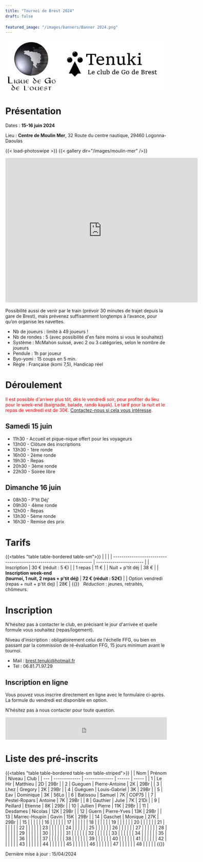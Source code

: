 ```yaml
---
title: "Tournoi de Brest 2024"
draft: false

featured_image: "/images/banners/Banner 2024.png"
---
```


![Logo Tenuki Brest](featured.png)

# Présentation

Dates : **15-16 juin 2024**

Lieu : **Centre de Moulin Mer**, 32 Route du centre nautique, 29460 Logonna-Daoulas

{{< load-photoswipe >}}
{{< gallery dir="/images/moulin-mer" />}}

<iframe src="https://www.google.com/maps/embed/v1/place?key=AIzaSyAVerLPfkUDJqSTjO6bsSsbblzfXLwY9pw&q=Centre+Nautique+de+Moulin+Mer&zoom=10" width="600" height="450" frameborder="0" style="border:0"></iframe>

<!-- Détail sur itinéraire -->

Possibilité aussi de venir par le train (prévoir 30 minutes de trajet depuis la gare de Brest), mais prévenez suffisamment longtemps à l’avance, pour qu’on organise les navettes.

- Nb de joueurs : limité à 49 joueurs !
- Nb de rondes : 5 (avec possibilité d'en faire moins si vous le souhaitez)
- Système : McMahon suissé, avec 2 ou 3 catégories, selon le nombre de joueurs
- Pendule : 1h par joueur
- Byo-yomi : 15 coups en 5 min.
- Règle : Française (komi 7,5), Handicap réel

<!-- Lots, par catégorie (fonction du nombre du participants) : 1ers lots en invitations à des tournois, et pour tous les participants : un lot à clé ! -->

# Déroulement

<span style="color:red">Il est possible d'arriver plus tôt, dès le vendredi soir, pour profiter du lieu pour le week-end (baignade, balade, rando kayak). Le tarif pour la nuit et le repas de vendredi est de 30€.  [Contactez-nous si cela vous intéresse](mailto:brest.tenuki@hotmail.fr). </span>

## Samedi 15 juin

- 11h30 - Accueil et pique-nique offert pour les voyageurs
- 13h00 - Clôture des inscriptions
- 13h30 - 1ère ronde
- 16h00 - 2ème ronde
- 19h30 - Repas
- 20h30 - 3ème ronde
- 22h30 - Soirée libre

## Dimanche 16 juin

- 08h30 - P'tit Déj'
- 09h30 - 4ème ronde
- 12h00 - Repas
- 13h30 - 5ème ronde
- 16h30 - Remise des prix

# Tarifs

{{<tables "table table-bordered table-sm">}}
|                                                                      |                         |
| -------------------------------------------------------------------- | ----------------------- |
| Inscription                                                          | 30 € (réduit : 5 €)     |
| 1 repas                                                              | 11 €                    |
| Nuit + p'tit déj                                                     | 38 €                    |
| **Inscription week-end <br> (tournoi, 1 nuit, 2 repas + p’tit déj)** | **72 € (réduit : 52€)** |
| Option vendredi (repas + nuit + p'tit dej)                           | 28€                     |
{{</tables>}}
 
*Réduction* : jeunes, retraités, chômeurs. 


# Inscription

N'hésitez pas à contacter le club, en précisant le jour d'arrivée et quelle formule vous souhaitez (repas/logement).

Niveau d'inscription : obligatoirement celui de l'échelle FFG, ou bien en passant par la commission de ré-évaluation FFG, 15 jours minimum avant le tournoi.

- Mail : brest.tenuki@hotmail.fr
- Tél : 06.81.71.97.29

## Inscription en ligne

Vous pouvez vous inscrire directement en ligne avec le formulaire ci-après. 
La formule du vendredi est disponible en option. 

N'hésitez pas à nous contacter pour toute question. 

<iframe id="haWidget" allowtransparency="true" src="https://www.helloasso.com/associations/tenuki-club-de-go-de-brest/evenements/tournoi-de-go-de-brest-2024/widget-bouton" style="width: 100%; height: 70px; border: none;"></iframe>

# Liste des pré-inscrits

{{<tables "table table-bordered table-sm table-striped">}}
 |     | Nom           | Prénom         | Niveau | Club  |
 | --- | ------------- | -------------- | ------ | ----- |
 | 1   | Le Hir        | Matthieu       | 2D     | 29Br  |
 | 2   | Gueguen       | Pierre-Antoine | 2K     | 29Br  |
 | 3   | Lhez          | Gregory        | 2K     | 29Br  |
 | 4   | Guéguen       | Louis-Gabriel  | 3K     | 29Br  |
 | 5   | Eav           | Dominique      | 3K     | 56Lo  |
 | 6   | Batissou      | Samuel         | 7K     | COP75 |
 | 7   | Pestel-Ropars | Antoine        | 7K     | 29Br  |
 | 8   | Gauthier      | Julie          | 7K     | 21Di  |
 | 9   | Peillard      | Etienne        | 8K     | 29Br  |
 | 10  | Jullien       | Pierre         | 11K    | 29Br  |
 | 11  | Desdames      | Nicolas        | 12K    | 29Br  |
 | 12  | Guern         | Pierre-Yves    | 13K    | 29Br  |
 | 13  | Marrec-Houpin | Gavin          | 15K    | 29Br  |
 | 14  | Gaschet       | Monique        | 27K    | 29Br  |
 | 15  |               |                |        |       |
 | 16  |               |                |        |       |
 | 17  |               |                |        |       |
 | 18  |               |                |        |       |
 | 19  |               |                |        |       |
 | 20  |               |                |        |       |
 | 21  |               |                |        |       |
 | 22  |               |                |        |       |
 | 23  |               |                |        |       |
 | 24  |               |                |        |       |
 | 25  |               |                |        |       |
 | 26  |               |                |        |       |
 | 27  |               |                |        |       |
 | 28  |               |                |        |       |
 | 29  |               |                |        |       |
 | 30  |               |                |        |       |
 | 31  |               |                |        |       |
 | 32  |               |                |        |       |
 | 33  |               |                |        |       |
 | 34  |               |                |        |       |
 | 35  |               |                |        |       |
 | 36  |               |                |        |       |
 | 37  |               |                |        |       |
 | 38  |               |                |        |       |
 | 39  |               |                |        |       |
 | 40  |               |                |        |       |
 | 41  |               |                |        |       |
 | 42  |               |                |        |       |
 | 43  |               |                |        |       |
 | 44  |               |                |        |       |
 | 45  |               |                |        |       |
 | 46  |               |                |        |       |
 | 47  |               |                |        |       |
 | 48  |               |                |        |       |
{{</tables>}}

Dernière mise à jour : 15/04/2024
